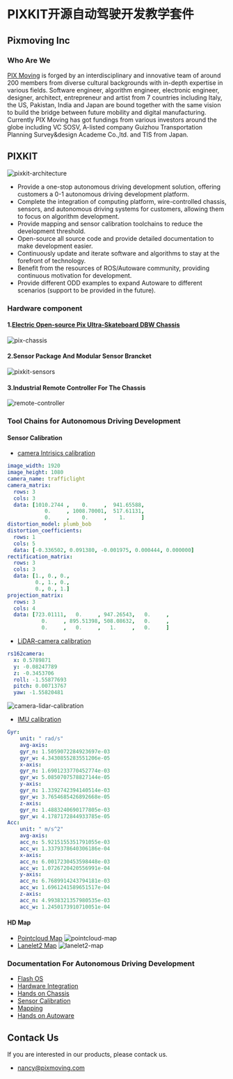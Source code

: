 <!--
 Copyright 2023 Pixmoving, Inc.
 
 Licensed under the Apache License, Version 2.0 (the "License");
 you may not use this file except in compliance with the License.
 You may obtain a copy of the License at
 
     http://www.apache.org/licenses/LICENSE-2.0
 
 Unless required by applicable law or agreed to in writing, software
 distributed under the License is distributed on an "AS IS" BASIS,
 WITHOUT WARRANTIES OR CONDITIONS OF ANY KIND, either express or implied.
 See the License for the specific language governing permissions and
 limitations under the License.
-->

# PIXKIT开源自动驾驶开发教学套件
## Pixmoving Inc

### Who Are We
[PIX Moving](http://www.pixmoving.city) is forged by an interdisciplinary and innovative team of around 200 members from diverse cultural backgrounds with in-depth expertise in various fields.  Software engineer, algorithm engineer, electronic engineer, designer, architect, entrepreneur and artist from 7 countries including Italy, the US, Pakistan, India and Japan are bound together with the same vision to build the bridge between future mobility and digital manufacturing. Currently PIX Moving has got fundings from various investors around the globe including VC SOSV, A-listed company Guizhou Transportation Planning Survey&design Academe Co.,ltd. and TIS from Japan. 

## PIXKIT
![pixkit-architecture](./images/pixkit-architecture.jpg)

- Provide a one-stop autonomous driving development solution, offering customers a 0-1 autonomous driving development platform.
- Complete the integration of computing platform, wire-controlled chassis, sensors, and autonomous driving systems for customers, allowing them to focus on algorithm development.
- Provide mapping and sensor calibration toolchains to reduce the development threshold.
- Open-source all source code and provide detailed documentation to make development easier.
- Continuously update and iterate software and algorithms to stay at the forefront of technology.
- Benefit from the resources of ROS/Autoware community, providing continuous motivation for development.
- Provide different ODD examples to expand Autoware to different scenarios (support to be provided in the future).

### Hardware component

#### 1.[Electric Open-source Pix Ultra-Skateboard DBW Chassis](http://www.pixmoving.city/?page_id=673)
![pix-chassis](./images/pix-chassis.jpg)
#### 2.Sensor Package And Modular Sensor Brancket
![pixkit-sensors](./images/pixkit-sensors.jpg)
#### 3.Industrial Remote Controller For The Chassis
![remote-controller](./images/remote-controller.jpg)

### Tool Chains for Autonomous Driving Development
#### Sensor Calibration
- [camera Intrisics calibration](./sensor-calibration/camera-intrisics-calibration.md)
````yaml
image_width: 1920
image_height: 1080
camera_name: trafficlight
camera_matrix:
  rows: 3
  cols: 3
  data: [1010.2744 ,    0.     ,  941.65588,
            0.     , 1008.70001,  517.61131,
            0.     ,    0.     ,    1.     ]
distortion_model: plumb_bob
distortion_coefficients:
  rows: 1
  cols: 5
  data: [-0.336502, 0.091380, -0.001975, 0.000444, 0.000000]
rectification_matrix:
  rows: 3
  cols: 3
  data: [1., 0., 0.,
         0., 1., 0.,
         0., 0., 1.]
projection_matrix:
  rows: 3
  cols: 4
  data: [723.01111,   0.     , 947.26543,   0.     ,
           0.     , 895.51398, 508.08632,   0.     ,
           0.     ,   0.     ,   1.     ,   0.     ]
````
- [LiDAR-camera calibration](./sensor-calibration/LiDAR-camera-calibration.md)
```yaml
rs162camera:
  x: 0.5789871
  y: -0.08247789
  z: -0.3453706
  roll: -1.55877693
  pitch: 0.00713767
  yaw: -1.55820481
```
![camera-lidar-calibration](./sensor-calibration/images/lidar-camera-calibration)
- [IMU calibration](./sensor-calibration/IMU-calibration.md)
```yaml
Gyr:
    unit: " rad/s"
    avg-axis:
    gyr_n: 1.5059072284923697e-03
    gyr_w: 4.3430855283551206e-05
    x-axis:
    gyr_n: 1.6901233770452774e-03
    gyr_w: 5.0850707578827144e-05
    y-axis:
    gyr_n: 1.3392742394140514e-03
    gyr_w: 3.7654685426892668e-05
    z-axis:
    gyr_n: 1.4883240690177805e-03
    gyr_w: 4.1787172844933785e-05
Acc:
    unit: " m/s^2"
    avg-axis:
    acc_n: 5.9215155351791055e-03
    acc_w: 1.3379378640306186e-04
    x-axis:
    acc_n: 6.0017230453598448e-03
    acc_w: 1.0726720420556991e-04
    y-axis:
    acc_n: 6.7689914243794181e-03
    acc_w: 1.6961241589651517e-04
    z-axis:
    acc_n: 4.9938321357980535e-03
    acc_w: 1.2450173910710051e-04
```

#### HD Map 
- [Pointcloud Map](./mapping/pointcloud-map.md)
![pointcloud-map](./images/pointcloud-map.jpg)
- [Lanelet2 Map](./mapping/lanelet2-map.md)
![lanelet2-map](./images/lanelet2-map.jpg)

### Documentation For Autonomous Driving Development
- [Flash OS](./flash-operating-system/flash-OS-image.md)
- [Hardware Integration](./install-sensors/index.md)
- [Hands on Chassis](./hands-on-pix-chassis/index.md)
- [Sensor Calibration](./sensor-calibration/IMU-calibration.md)
- [Mapping](./mapping/index.md)
- [Hands on Autoware](./hands-on-Autoware/launch-autoware.md)

## Contack Us
If you are interested in our products, please contack us.

- <nancy@pixmoving.com>